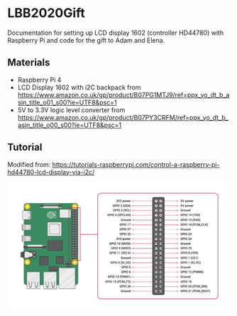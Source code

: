 # LBB2020Gift
Documentation for setting up LCD display 1602 (controller HD44780) with Raspberry Pi and code for the gift to Adam and Elena.

## Materials
- Raspberry Pi 4
- LCD Display 1602 with i2C backpack from https://www.amazon.co.uk/gp/product/B07PG1MTJ9/ref=ppx_yo_dt_b_asin_title_o01_s00?ie=UTF8&psc=1
- 5V to 3.3V logic level converter from https://www.amazon.co.uk/gp/product/B07PY3CRFM/ref=ppx_yo_dt_b_asin_title_o00_s00?ie=UTF8&psc=1

## Tutorial
Modified from: https://tutorials-raspberrypi.com/control-a-raspberry-pi-hd44780-lcd-display-via-i2c/

![alt text](_data/raspberry_pi_GPIO.png)

